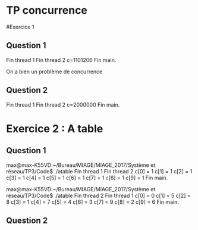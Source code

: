 # TP concurrence

#Exercice 1

## Question 1

Fin thread 1
Fin thread 2
c=1101206
Fin main.

On a bien un problème de concurrence

## Question 2

Fin thread 1
Fin thread 2
c=2000000
Fin main.


# Exercice 2 : A table

## Question 1

max@max-K55VD:~/Bureau/MIAGE/MIAGE_2017/Système et réseau/TP3/Code$ ./atable 
Fin thread 1
Fin thread 2
c[0] = 1
c[1] = 1
c[2] = 1
c[3] = 1
c[4] = 1
c[5] = 1
c[6] = 1
c[7] = 1
c[8] = 1
c[9] = 1
Fin main.


max@max-K55VD:~/Bureau/MIAGE/MIAGE_2017/Système et réseau/TP3/Code$ ./atable 
Fin thread 2
Fin thread 1
c[0] = 0
c[1] = 5
c[2] = 8
c[3] = 1
c[4] = 7
c[5] = 4
c[6] = 3
c[7] = 9
c[8] = 2
c[9] = 6
Fin main.


## Question 2
